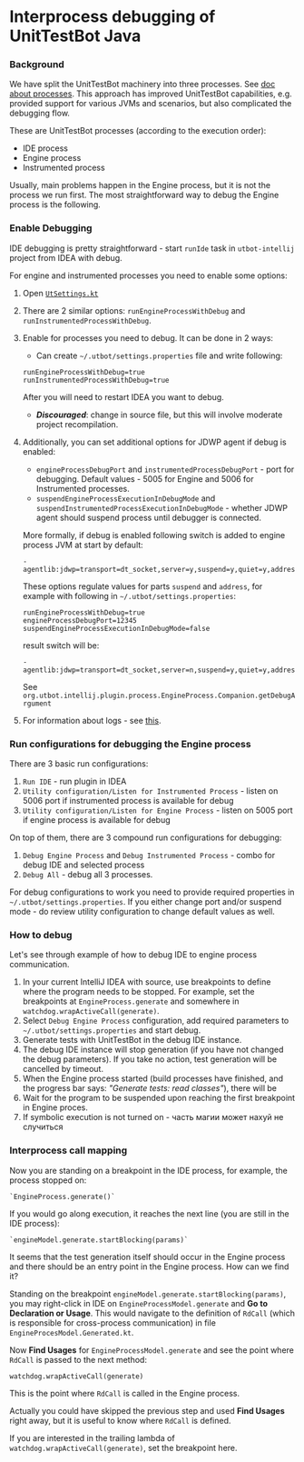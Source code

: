 # Interprocess debugging of UnitTestBot Java

### Background

We have split the UnitTestBot machinery into three processes. See [doc about processes](../RD%20for%20UnitTestBot.md).
This approach has improved UnitTestBot capabilities, e.g. provided support for various JVMs and scenarios, but also complicated the debugging flow.

These are UnitTestBot processes (according to the execution order):

* IDE process
* Engine process
* Instrumented process

Usually, main problems happen in the Engine process, but it is not the process we run first.
The most straightforward way to debug the Engine process is the following.

### Enable Debugging

IDE debugging is pretty straightforward - start `runIde` task in `utbot-intellij` project from IDEA with debug.

For engine and instrumented processes you need to enable some options:
1. Open [`UtSettings.kt`](../../utbot-framework-api/src/main/kotlin/org/utbot/framework/UtSettings.kt)
2. There are 2 similar options: `runEngineProcessWithDebug` and `runInstrumentedProcessWithDebug`.
3. Enable for processes you need to debug. It can be done in 2 ways:
   * Can create `~/.utbot/settings.properties` file and write following:
   ```
   runEngineProcessWithDebug=true
   runInstrumentedProcessWithDebug=true
   ```
   After you will need to restart IDEA you want to debug.
   * ***Discouraged***: change in source file, but this will involve moderate project recompilation.
4. Additionally, you can set additional options for JDWP agent if debug is enabled:
   * `engineProcessDebugPort` and `instrumentedProcessDebugPort` - port for debugging. 
   Default values - 5005 for Engine and 5006 for Instrumented processes. 
   * `suspendEngineProcessExecutionInDebugMode` and `suspendInstrumentedProcessExecutionInDebugMode` - whether JDWP agent should
   suspend process until debugger is connected. 

   More formally, if debug is enabled following switch is added to engine process JVM at start by default:
   
   ```
   -agentlib:jdwp=transport=dt_socket,server=y,suspend=y,quiet=y,address=5005"
   ```
   These options regulate values for parts `suspend` and `address`, for example with following in `~/.utbot/settings.properties`:
   ```
   runEngineProcessWithDebug=true
   engineProcessDebugPort=12345
   suspendEngineProcessExecutionInDebugMode=false
   ```
   result switch will be:
   ```
   -agentlib:jdwp=transport=dt_socket,server=n,suspend=y,quiet=y,address=12345"
   ```
   See `org.utbot.intellij.plugin.process.EngineProcess.Companion.getDebugArgument`
5. For information about logs - see [this](InterProcessLogging.md). 

### Run configurations for debugging the Engine process

There are 3 basic run configurations:
1. `Run IDE` - run plugin in IDEA
2. `Utility configuration/Listen for Instrumented Process` - listen on 5006 port if instrumented process is available for debug
3. `Utility configuration/Listen for Engine Process` - listen on 5005 port if engine process is available for debug

On top of them, there are 3 compound run configurations for debugging:
1. `Debug Engine Process` and `Debug Instrumented Process` - combo for debug IDE and selected process
3. `Debug All` - debug all 3 processes.

For debug configurations to work you need to provide required properties in `~/.utbot/settings.properties`. 
If you either change port and/or suspend mode - do review utility configuration to change default values as well. 

### How to debug

Let's see through example of how to debug IDE to engine process communication.

1. In your current IntelliJ IDEA with source, use breakpoints to define where the program needs to be stopped. For example, set the breakpoints at `EngineProcess.generate`
   and somewhere in `watchdog.wrapActiveCall(generate)`.
2. Select `Debug Engine Process` configuration, add required parameters to `~/.utbot/settings.properties` and start debug.
3. Generate tests with UnitTestBot in the debug IDE instance.
4. The debug IDE instance will stop generation (if you have not changed the debug parameters). If you take no action, test generation will be cancelled by timeout.
5. When the Engine process started (build processes have finished, and the progress bar says: _"Generate tests: read 
   classes"_), there will be 
6. Wait for the program to be suspended upon reaching the first breakpoint in Engine proces.
7. If symbolic execution is not turned on - часть магии может нахуй не случиться

### Interprocess call mapping

Now you are standing on a breakpoint in the IDE process, for example, the process stopped on:

    `EngineProcess.generate()`

If you would go along execution, it reaches the next line (you are still in the IDE process):

    `engineModel.generate.startBlocking(params)`

It seems that the test generation itself should occur in the Engine process and there should be an entry point in the Engine process.
How can we find it? 

Standing on the breakpoint `engineModel.generate.startBlocking(params)`, you may right-click in IDE on `EngineProcessModel.generate` and **Go to Declaration or 
Usage**. This would navigate to the definition of `RdCall` (which is responsible for cross-process communication) in file `EngineProcesModel.Generated.kt`.

Now **Find Usages** for `EngineProcessModel.generate` and see the point where `RdCall` is passed to the next method:

    watchdog.wrapActiveCall(generate)

This is the point where `RdCall` is called in the Engine process.

Actually you could have skipped the previous step and used **Find Usages** right away, but it is useful to know where `RdCall` is defined.

If you are interested in the trailing lambda of `watchdog.wrapActiveCall(generate)`, set the breakpoint here.